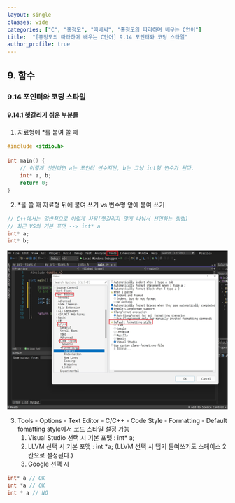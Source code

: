 ```yaml
---
layout: single
classes: wide
categories: ["C", "홍정모", "따배씨", "홍정모의 따라하며 배우는 C언어"]
title:  "[홍정모의 따라하며 배우는 C언어] 9.14 포인터와 코딩 스타일"
author_profile: true
---
```


## 9. 함수

### 9.14 포인터와 코딩 스타일

#### 9.14.1 헷갈리기 쉬운 부분들

1. 자료형에 *를 붙여 쓸 때


```c
#include <stdio.h>

int main() {
    // 이렇게 선언하면 a는 포인터 변수지만, b는 그냥 int형 변수가 된다.
	int* a, b;  
	return 0; 
}
```

2. *을 쓸 때 자료형 뒤에 붙여 쓰기 vs 변수명 앞에 붙여 쓰기


```c
// C++에서는 일반적으로 이렇게 사용(헷갈리지 않게 나눠서 선언하는 방법)
// 최근 VS의 기본 포맷 --> int* a
int* a;
int* b;
```

![image](/assets/images/tbc/9.14.1.jpg)

3. Tools - Options - Text Editor - C/C++ - Code Style - Formatting - Default fomatting style에서 코드 스타일 설정 가능
    1. Visual Studio 선택 시 기본 포맷 : int* a;
    2. LLVM 선택 시 기본 포맷 : int *a; (LLVM 선택 시 탭키 들여쓰기도 스페이스 2칸으로 설정된다.)
    3. Google 선택 시

```c
int* a // OK
int *a // OK
int * a // NO
```
